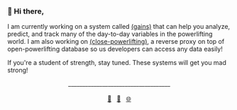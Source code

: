 ### 👋 Hi there,

<!--- This repo consists of me trying to iterate an idea to a minimum viable product. The codes are put together with a form of love that may not be as clean or followed the best practices of many of the best paradigms. So, use it at your own risk! --->

I am currently working on a system called <a href="https://gains.jaw.dev/" target="_blank">(gains)</a> that can help you analyze, predict, and track many of the day-to-day variables in the powerlifting world. I am also working on <a href="https://close-powerlifting.jaw.dev/" target="_blank">(close-powerlifting)</a>, a reverse proxy on top of open-powerlifting database so us developers can access any data easily!

If you're a student of strength, stay tuned. These systems will get you mad strong!


<div align="center">
  <span>____________________________________</span>
  <br>
  <br>
  <a href="https://www.linkedin.com/in/kyawsny/">🔗</a>&nbsp;&nbsp;
  <a href="mailto:kyawsny@gmail.com">💌</a>&nbsp;&nbsp;
  <a href="https://jaw.dev/">🌐</a>
</div>
